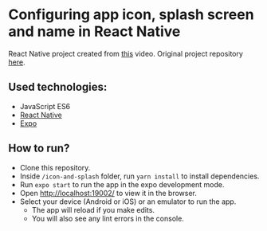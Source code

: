 # Configuring app icon, splash screen and name in React Native

React Native project created from [this](https://www.youtube.com/watch?v=3Gf9yb53bJM) video. Original project repository [here](https://github.com/rocketseat-content/youtube-icon-and-splash).

## Used technologies:
- JavaScript ES6
- [React Native](https://reactnative.dev/)
- [Expo](https://expo.dev/)

## How to run?
- Clone this repository.
- Inside `/icon-and-splash` folder, run `yarn install` to install dependencies.
- Run `expo start` to run the app in the expo development mode.
- Open [http://localhost:19002/](http://localhost:19002/) to view it in the browser.
- Select your device (Android or iOS) or an emulator to run the app.
    - The app will reload if you make edits.
    - You will also see any lint errors in the console.